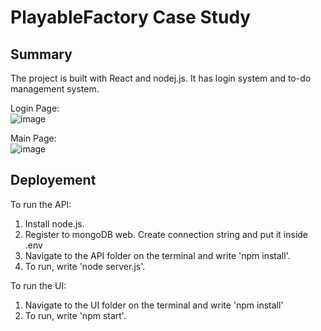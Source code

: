 # PlayableFactory Case Study
 
## Summary
The project is built with React and nodej.js. It has login system and to-do management system.

Login Page: <br/>
![image](https://github.com/user-attachments/assets/e95a113c-3582-4358-a5fe-02fc36c0228b)

Main Page: <br/>
![image](https://github.com/user-attachments/assets/887a1271-bc07-4450-85d4-3979c4cce11c)



## Deployement
To run the API: 
1) Install node.js.
2) Register to mongoDB web. Create connection string and put it inside .env
3) Navigate to the API folder on the terminal and write 'npm install'.
4) To run, write 'node server.js'.

To run the UI:
1) Navigate to the UI folder on the terminal and write 'npm install'
2) To run, write 'npm start'.
